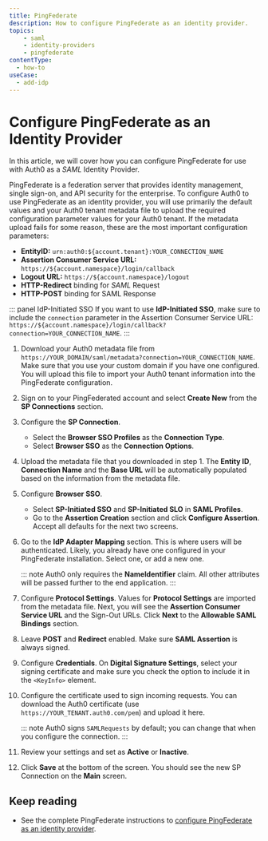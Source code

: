 ```yaml
---
title: PingFederate
description: How to configure PingFederate as an identity provider.
topics:
    - saml
    - identity-providers
    - pingfederate
contentType:
  - how-to
useCase:
  - add-idp
---
```

# Configure PingFederate as an Identity Provider

In this article, we will cover how you can configure PingFederate for use with Auth0 as a <dfn data-key="security-assertion-markup-language">SAML</dfn> Identity Provider.

PingFederate is a federation server that provides identity management, single sign-on, and API security for the enterprise. To configure Auth0 to use PingFederate as an identity provider, you will use primarily the default values and your Auth0 tenant metadata file to upload the required configuration parameter values for your Auth0 tenant. If the metadata upload fails for some reason, these are the most important configuration parameters:

* __EntityID:__ `urn:auth0:${account.tenant}:YOUR_CONNECTION_NAME`
* __Assertion Consumer Service URL:__ `https://${account.namespace}/login/callback`
* __Logout URL:__ `https://${account.namespace}/logout`
* __HTTP-Redirect__ binding for <dfn data-key="security-assertion-markup-language">SAML</dfn> Request
* __HTTP-POST__ binding for SAML Response

::: panel IdP-Initiated SSO
If you want to use **IdP-Initiated SSO**, make sure to include the `connection` parameter in the Assertion Consumer Service URL: `https://${account.namespace}/login/callback?connection=YOUR_CONNECTION_NAME`.
:::

1. Download your Auth0 metadata file from `https://YOUR_DOMAIN/saml/metadata?connection=YOUR_CONNECTION_NAME`. Make sure that you use your custom domain if you have one configured. You will upload this file to import your Auth0 tenant information into the PingFederate configuration.

2. Sign on to your PingFederated account and select **Create New** from the **SP Connections** section.

3. Configure the __SP Connection__. 

    - Select the __Browser SSO Profiles__ as the __Connection Type__.
    - Select __Browser SSO__ as the __Connection Options__.

4. Upload the metadata file that you downloaded in step 1. The __Entity ID__, __Connection Name__ and the __Base URL__ will be automatically populated based on the information from the metadata file. 

5. Configure __Browser SSO__. 

    - Select __SP-Initiated SSO__ and __SP-Initiated SLO__ in __SAML Profiles__.
    - Go to the __Assertion Creation__ section and click __Configure Assertion__. Accept all defaults for the next two screens. 

6. Go to the __IdP Adapter Mapping__ section. This is where users will be authenticated. Likely, you already have one configured in your PingFederate installation. Select one, or add a new one.

    ::: note
    Auth0 only requires the __NameIdentifier__ claim. All other  attributes will be passed further to the end application.
    :::

7. Configure __Protocol Settings__. Values for __Protocol Settings__ are imported from the metadata file. Next, you will see the __Assertion Consumer Service URL__ and the Sign-Out URLs. Click __Next__ to the __Allowable SAML Bindings__ section.

8. Leave __POST__ and __Redirect__ enabled. Make sure __SAML Assertion__ is always signed.

9. Configure __Credentials__. On __Digital Signature Settings__, select your signing certificate and make sure you check the option to include it in the `<KeyInfo>` element.

10. Configure the certificate used to sign incoming requests. You can download the Auth0 certificate (use `https://YOUR_TENANT.auth0.com/pem`) and upload it here. 

    ::: note
    Auth0 signs `SAMLRequests` by default; you can change that when you configure the connection. 
    :::

11. Review your settings and set as __Active__ or __Inactive__. 

12. Click __Save__ at the bottom of the screen. You should see the new SP Connection on the __Main__ screen.

## Keep reading

* See the complete PingFederate instructions to [configure PingFederate as an identity provider](https://docs.pivotal.io/p-identity/1-5/pingfederate/config-pingfederate.html). 